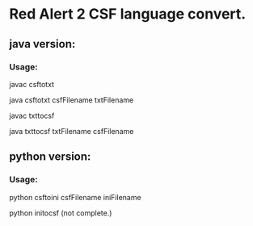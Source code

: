 # Red Alert 2 CSF language convert.


## java version:

### Usage:

javac csftotxt

java csftotxt csfFilename txtFilename

javac txttocsf

java txttocsf txtFilename csfFilename

## python version:

### Usage:

python csftoini csfFilename iniFilename

python initocsf (not complete.)